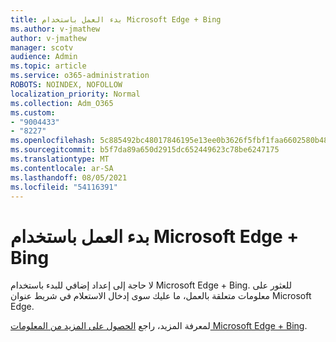 ```yaml
---
title: بدء العمل باستخدام Microsoft Edge + Bing
ms.author: v-jmathew
author: v-jmathew
manager: scotv
audience: Admin
ms.topic: article
ms.service: o365-administration
ROBOTS: NOINDEX, NOFOLLOW
localization_priority: Normal
ms.collection: Adm_O365
ms.custom:
- "9004433"
- "8227"
ms.openlocfilehash: 5c885492bc48017846195e13ee0b3626f5fbf1faa6602580b487141a6d21df9d
ms.sourcegitcommit: b5f7da89a650d2915dc652449623c78be6247175
ms.translationtype: MT
ms.contentlocale: ar-SA
ms.lasthandoff: 08/05/2021
ms.locfileid: "54116391"
---
```

# <a name="get-started-with-microsoft-edge--bing"></a>بدء العمل باستخدام Microsoft Edge + Bing

لا حاجة إلى إعداد إضافي للبدء باستخدام Microsoft Edge + Bing. للعثور على معلومات متعلقة بالعمل، ما عليك سوى إدخال الاستعلام في شريط عنوان Microsoft Edge.

لمعرفة المزيد، راجع [الحصول على المزيد من المعلومات Microsoft Edge + Bing](https://go.microsoft.com/fwlink/?linkid=2152963).
